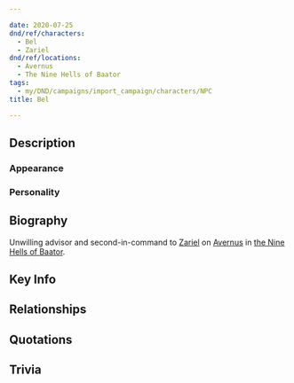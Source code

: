 ```yaml
---

date: 2020-07-25
dnd/ref/characters:
  - Bel
  - Zariel
dnd/ref/locations:
  - Avernus
  - The Nine Hells of Baator
tags:
  - my/DND/campaigns/import_campaign/characters/NPC
title: Bel

---
```


## Description

### Appearance

### Personality

## Biography

Unwilling advisor and second-in-command to [Zariel](/dnd/npcs/zariel) on [Avernus](/dnd/locations/avernus) in [the Nine Hells of Baator](the-nine-hells-of-baator.md).

## Key Info

## Relationships

## Quotations

## Trivia

